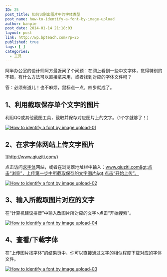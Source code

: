 ```yaml
---
ID: 25
post_title: 如何识别出图片中的字体类型
post_name: how-to-identify-a-font-by-image-upload
author: banpie
post_date: 2014-01-14 21:18:03
layout: post
link: http://wp.bpteach.com/?p=25
published: true
tags: [ ]
categories:
  - 工具
---
```

阿半办公室的设计师阿方最近问了个问题：在网上看到一些中文字体，觉得特别的不错，有什么方法可以直接拿来用，或者找到对应的字体文件吗？

答：必须有道儿！也不麻烦，鼠标点一点，四步就成了。

## 1、利用截取保存单个文字的图片

利用QQ或其他截图工具，截取并保存对应图片上的文字。（1个字就够了！）

[![How to identify a font  by image upload-01](http://7arnhx.com1.z0.glb.clouddn.com/wp-content/uploads/2014/01/How-to-identify-a-font-by-image-upload-01.jpg)](http://7arnhx.com1.z0.glb.clouddn.com/wp-content/uploads/2014/01/How-to-identify-a-font-by-image-upload-01.jpg)

## 2、在求字体网站上传文字图片

](http://www.qiuziti.com/)

点击访问[求字体](www.qiuziti.com)网站，或者在浏览器地址栏中输入：www.qiuziti.com&gt;点击“浏览”，上传第一步中所截取保存的文字图片&gt;点击“开始上传”。

[![How to identify a font  by image upload-02](http://7arnhx.com1.z0.glb.clouddn.com/wp-content/uploads/2014/01/How-to-identify-a-font-by-image-upload-02.jpg)](http://7arnhx.com1.z0.glb.clouddn.com/wp-content/uploads/2014/01/How-to-identify-a-font-by-image-upload-02.jpg)

## 3、输入所截取图片对应的文字

在“计算机建议拼音”中输入改图片所对应的文字&gt;点击“开始搜索”。

[![How to identify a font  by image upload-04](http://7arnhx.com1.z0.glb.clouddn.com/wp-content/uploads/2014/01/How-to-identify-a-font-by-image-upload-04.png)](http://7arnhx.com1.z0.glb.clouddn.com/wp-content/uploads/2014/01/How-to-identify-a-font-by-image-upload-04.png)

## 4、查看/下载字体

在“上传图片找字体”的结果页中，你可以直接通过文字的相似程度下载对应的字体文件。

[![How to identify a font  by image upload-03](http://7arnhx.com1.z0.glb.clouddn.com/wp-content/uploads/2014/01/How-to-identify-a-font-by-image-upload-03.png)](http://7arnhx.com1.z0.glb.clouddn.com/wp-content/uploads/2014/01/How-to-identify-a-font-by-image-upload-03.png)